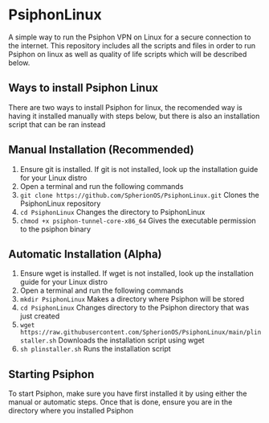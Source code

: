 # PsiphonLinux

A simple way to run the Psiphon VPN on Linux for a secure connection to the internet. This repository includes all the scripts and files in order to run Psiphon on linux as well as quality of life scripts which will be described below.

## Ways to install Psiphon Linux
There are two ways to install Psiphon for linux, the recomended way is having it installed manually with steps below, but there is also an installation script that can be ran instead

## Manual Installation (Recommended)
1. Ensure git is installed. If git is not installed, look up the installation guide for your Linux distro
2. Open a terminal and run the following commands
3. `git clone https://github.com/SpherionOS/PsiphonLinux.git` Clones the PsiphonLinux repository
4. `cd PsiphonLinux` Changes the directory to PsiphonLinux
5. `chmod +x psiphon-tunnel-core-x86_64` Gives the executable permission to the psiphon binary

## Automatic Installation (Alpha)
1. Ensure wget is installed. If wget is not installed, look up the installation guide for your Linux distro
2. Open a terminal and run the following commands
3. `mkdir PsiphonLinux` Makes a directory where Psiphon will be stored
4. `cd PsiphonLinux` Changes directory to the Psiphon directory that was just created
5. `wget https://raw.githubusercontent.com/SpherionOS/PsiphonLinux/main/plinstaller.sh` Downloads the installation script using wget
6. `sh plinstaller.sh` Runs the installation script

## Starting Psiphon
To start Psiphon, make sure you have first installed it by using either the manual or automatic steps. Once that is done, ensure you are in the directory where you installed Psiphon
